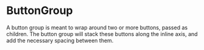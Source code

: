 # ButtonGroup

A button group is meant to wrap around two or more buttons, passed as
children. The button group will stack these buttons along the inline
axis, and add the necessary spacing between them.
